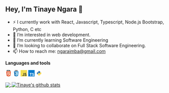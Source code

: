 ##  Hey, I'm Tinaye Ngara 👋

- ⚡ I currently work with React, Javascript, Typescript, Node.js Bootstrap, Python, C etc
- 👀 I’m interested in web development. 
- 🌱 I’m currently learning Software Engineering
- 💞️ I’m looking to collaborate on Full Stack Software Engineering.
- 📫 How to reach me: ngaraimba@gmail.com


**Languages and tools**

<code><img height="20" src="https://raw.githubusercontent.com/github/explore/80688e429a7d4ef2fca1e82350fe8e3517d3494d/topics/html/html.png"></code>
<code><img height="20" src="https://raw.githubusercontent.com/github/explore/80688e429a7d4ef2fca1e82350fe8e3517d3494d/topics/css/css.png"></code>
<code><img height="20" src="https://raw.githubusercontent.com/github/explore/80688e429a7d4ef2fca1e82350fe8e3517d3494d/topics/javascript/javascript.png"></code>
<code><img height="20" src="https://raw.githubusercontent.com/github/explore/80688e429a7d4ef2fca1e82350fe8e3517d3494d/topics/typescript/typescript.png"></code>
<code><img height="20" src="https://raw.githubusercontent.com/github/explore/80688e429a7d4ef2fca1e82350fe8e3517d3494d/topics/python/python.png"></code>


<a href="https://github.com/Tingo92">
  <img align="center" src="https://github-readme-stats.vercel.app/api/top-langs/?username=Tingo92&theme=nightowl&hide_langs_below=1" />
</a>
<a href="https://github.com/Tingo92">
 <img align="center" src="https://github-readme-stats.vercel.app/api?username=Tingo92&theme=algolia&show_icons=true&line_height=27&count_private=true" alt="Tinaye's github stats"/>
</a>
